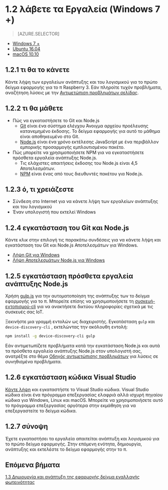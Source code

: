 <properties
 pageTitle="Λάβετε τα Εργαλεία (Windows 7 +) | Microsoft Azure"
 description="Λήψη και εγκατάσταση τα απαραίτητα εργαλεία και λογισμικού για το πρώτο δείγμα εφαρμογής για το π σε Windows 7 και νεότερες εκδόσεις."
 services="iot-hub"
 documentationCenter=""
 authors="shizn"
 manager="timlt"
 tags=""
 keywords=""/>

<tags
 ms.service="iot-hub"
 ms.devlang="multiple"
 ms.topic="article"
 ms.tgt_pltfrm="na"
 ms.workload="na"
 ms.date="10/21/2016"
 ms.author="xshi"/>

# <a name="12-get-the-tools-windows-7-"></a>1.2 λάβετε τα Εργαλεία (Windows 7 +) 

> [AZURE.SELECTOR]
- [Windows 7 +](iot-hub-raspberry-pi-kit-node-lesson1-get-the-tools-win32.md)
- [Ubuntu 16.04](iot-hub-raspberry-pi-kit-node-lesson1-get-the-tools-ubuntu.md)
- [macOS 10.10](iot-hub-raspberry-pi-kit-node-lesson1-get-the-tools-mac.md)

## <a name="121-what-you-will-do"></a>1.2.1 τι θα το κάνετε

Κάντε λήψη των εργαλείων ανάπτυξης και του λογισμικού για το πρώτο δείγμα εφαρμογής για το π Raspberry 3. Εάν πληροίτε τυχόν προβλήματα, αναζήτηση λύσεις με την [Αντιμετώπιση προβλημάτων σελίδας](iot-hub-raspberry-pi-kit-node-troubleshooting.md).

## <a name="122-what-you-will-learn"></a>1.2.2 τι θα μάθετε
- Πώς να εγκαταστήσετε το Git και Node.js
  - [Git](https://git-scm.com) είναι ένα σύστημα ελέγχου Άνοιγμα αρχείου προέλευσης κατανεμημένο έκδοσης. Το δείγμα εφαρμογής για αυτό το μάθημα είναι αποθηκευμένο στο Git.
  - [Node.js](https://nodejs.org/en/) είναι ένα χρόνο εκτέλεσης JavaScript με ένα περιβάλλον εμπορικής προσαρμογής εμπλουτισμένου πακέτο.
- Πώς μπορείτε να χρησιμοποιήσετε NPM για να εγκαταστήσετε πρόσθετα εργαλεία ανάπτυξης Node.js.
  - Τις ελάχιστες απαιτήσεις έκδοσης του Node.js είναι 4,5 Αποτελεσμάτων.
  - [NPM](https://www.npmjs.com) είναι ένας από τους διευθυντές πακέτου για Node.js.

## <a name="123-what-you-need"></a>1.2.3 ό, τι χρειάζεστε

- Σύνδεση στο Internet για να κάνετε λήψη των εργαλείων ανάπτυξης και του λογισμικού
- Έναν υπολογιστή που εκτελεί Windows

## <a name="124-install-git-and-nodejs"></a>1.2.4 εγκατάσταση του Git και Node.js

Κάντε κλικ στην επιλογή τις παρακάτω συνδέσεις για να κάνετε λήψη και εγκατάσταση του Git και Node.js Αποτελεσμάτων για Windows.

- [Λήψη Git για Windows](https://git-scm.com/download/win/)
- [Λήψη Αποτελεσμάτων Node.js για Windows](https://nodejs.org/en/)

## <a name="125-install-additional-nodejs-development-tools"></a>1.2.5 εγκατάσταση πρόσθετα εργαλεία ανάπτυξης Node.js

Χρήση [gulp.js](http://gulpjs.com) για την αυτοματοποίηση της ανάπτυξης των το δείγμα εφαρμογής για το π. Μπορείτε επίσης να χρησιμοποιήσετε τη [συσκευή-εντοπισμού-cli](https://github.com/Azure/device-discovery-cli) για να ανακτήσετε δικτύου πληροφορίες σχετικά με τις συσκευές σας IoT.

Ξεκινήστε μια γραμμή εντολών ως διαχειριστής. Εγκατάσταση `gulp` και `device-discovery-cli` , εκτελώντας την ακόλουθη εντολή:

```bash
npm install -g device-discovery-cli gulp
```
    
Εάν αντιμετωπίζετε προβλήματα κατά την εγκατάσταση Node.js και αυτά τα πρόσθετα εργαλεία ανάπτυξης Node.js στον υπολογιστή σας, ανατρέξτε στο θέμα [Οδηγός αντιμετώπισης προβλημάτων](iot-hub-raspberry-pi-kit-node-troubleshooting.md) για λύσεις σε συνηθισμένα προβλήματα.

## <a name="126-install-visual-studio-code"></a>1.2.6 εγκατάσταση κώδικα Visual Studio

[Κάντε λήψη](https://code.visualstudio.com/docs/setup/windows) και εγκαταστήστε το Visual Studio κώδικα. Visual Studio κώδικα είναι ένα πρόγραμμα επεξεργασίας ελαφριά αλλά ισχυρή πηγαίου κώδικα για Windows, Linux και macOS. Μπορείτε να χρησιμοποιήσετε αυτό το πρόγραμμα επεξεργασίας αργότερα στην εκμάθηση για να επεξεργαστείτε το δείγμα κώδικα.

## <a name="127-summary"></a>1.2.7 σύνοψη

Έχετε εγκαταστήσει τα εργαλεία απαιτείται ανάπτυξη και λογισμικού για το πρώτο δείγμα εφαρμογής. Στην επόμενη ενότητα, δημιουργία, ανάπτυξης και εκτελέστε το δείγμα εφαρμογής στην το π.

## <a name="next-steps"></a>Επόμενα βήματα

[1.3 Δημιουργία και ανάπτυξη της εφαρμογής δείγμα εναλλαγής φωτεινότητας](iot-hub-raspberry-pi-kit-node-lesson1-deploy-blink-app.md)
